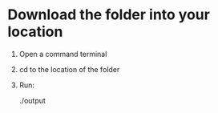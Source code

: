 # Download the folder into your location

1. Open a command terminal
2. cd to the location of the folder
3. Run:

    ./output


